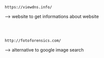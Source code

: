 `https://viewdns.info/` 

--> website to get informations about website

<br />
<br />

`http://fotoforensics.com/`

--> alternative to google image search


